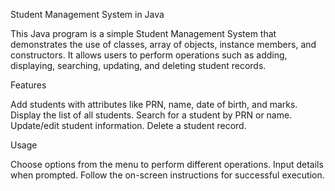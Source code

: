 Student Management System in Java

This Java program is a simple Student Management System that demonstrates the use of classes, array of objects, instance members, and constructors. It allows users to perform operations such as adding, displaying, searching, updating, and deleting student records.

Features

Add students with attributes like PRN, name, date of birth, and marks.
Display the list of all students.
Search for a student by PRN or name.
Update/edit student information.
Delete a student record.

Usage

Choose options from the menu to perform different operations.
Input details when prompted.
Follow the on-screen instructions for successful execution.

